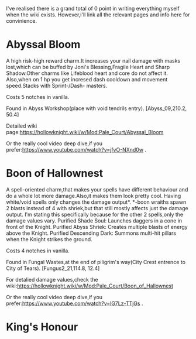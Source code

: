 I've realised there is a grand total of 0 point in writing everything myself when the wiki exists.
However,i'll link all the relevant pages and info here for convinience.
# Abyssal Bloom
A high risk-high reward charm.It increases your nail damage with masks lost,which can be buffed by Joni's Blessing,Fragile Heart and Sharp Shadow.Other charms like Lifeblood heart and core do not affect it.
Also,when on 1 hp you get incresed dash cooldown and movement speed.Stacks with Sprint-/Dash- masters.

Costs 5 notches in vanilla.

Found in Abyss Workshop(place with void tendrils entry). [Abyss_09,210.2, 50.4] 

Detailed wiki page:https://hollowknight.wiki/w/Mod:Pale_Court/Abyssal_Bloom

Or the really cool video deep dive,if you prefer:https://www.youtube.com/watch?v=jfvO-NXnd0w .


# Boon of Hallownest
A spell-oriented charm,that makes your spells have different behaviour and do a whole lot more damage.Also,it makes them look pretty cool.
Having white/void spells only changes the damage output*.
*-boon wraiths spawn 2 blasts instead of 4 with shriek,but that still mostly affects just the damage output.
I'm stating this specifically because for the other 2 spells,only the damage values vary.
Purified Shade Soul: Launches daggers in a cone in front of the Knight.
Purified Abyss Shriek: Creates multiple blasts of energy above the Knight.
Purified Descending Dark: Summons multi-hit pillars when the Knight strikes the ground.

Costs 4 notches in vanilla.

Found in Fungal Wastes,at the end of piligrim's way(City Crest entrence to City of Tears). [Fungus2_21,114.8, 12.4]

For detalied damage values,check the wiki:https://hollowknight.wiki/w/Mod:Pale_Court/Boon_of_Hallownest

Or the really cool video deep dive,if you prefer:https://www.youtube.com/watch?v=lG7Lz-TTjGs .


# King's Honour
